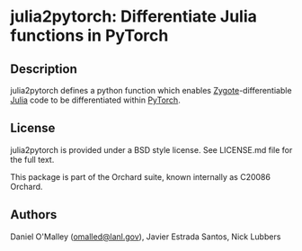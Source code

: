 julia2pytorch: Differentiate Julia functions in PyTorch
===============================

Description
-----------

julia2pytorch defines a python function which enables [Zygote](https://github.com/FluxML/Zygote.jl)-differentiable [Julia](http://julialang.org/) code to be differentiated within [PyTorch](https://pytorch.org).

License
-------

julia2pytorch is provided under a BSD style license. See LICENSE.md file for the full text.

This package is part of the Orchard suite, known internally as C20086 Orchard.

Authors
------

Daniel O'Malley (omalled@lanl.gov), Javier Estrada Santos, Nick Lubbers
